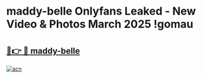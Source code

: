 # maddy-belle Onlyfans Leaked - New Video & Photos March 2025 !gomau

# <h2><a href="https://ccalml.iuczelnia.edu.pl?title=maddy-belle&ref=gomau">🔗👉 🔴 maddy-belle</a></h2>

[![acn](https://github.com/user-attachments/assets/0f9c940e-d8b0-45ae-aac7-cd30a18b3e1c)](https://ccalml.iuczelnia.edu.pl?title=maddy-belle&ref=gomau)

